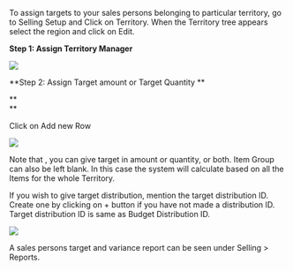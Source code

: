 To assign targets to your sales persons belonging to particular territory, go
to Selling Setup and Click on Territory. When the Territory tree appears
select the region and click on Edit.

  

**Step 1: Assign Territory Manager**

  

![](files/territory-1.png)  

  

  

**Step 2: Assign Target amount or Target Quantity **

**  
**

Click on Add new Row

  

![](files/territory-2.png)  

  

Note that , you can give target in amount or quantity, or both. Item Group can
also be left blank. In this case the system will calculate based on all the
Items for the whole Territory.

  

If you wish to give target distribution, mention the target distribution ID.
Create one by clicking on + button if you have not made a distribution ID.
Target distribution ID is same as Budget Distribution ID.

  

![](files/budgeting-4.png)  

  

  

A sales persons target and variance report can be seen under Selling >
Reports.

